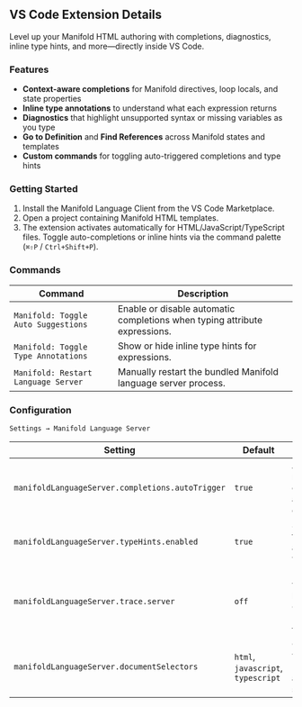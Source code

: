 ## VS Code Extension Details

Level up your Manifold HTML authoring with completions, diagnostics, inline type hints, and more—directly inside VS Code.

### Features

-   **Context-aware completions** for Manifold directives, loop locals, and state properties
-   **Inline type annotations** to understand what each expression returns
-   **Diagnostics** that highlight unsupported syntax or missing variables as you type
-   **Go to Definition** and **Find References** across Manifold states and templates
-   **Custom commands** for toggling auto-triggered completions and type hints

### Getting Started

1. Install the Manifold Language Client from the VS Code Marketplace.
2. Open a project containing Manifold HTML templates.
3. The extension activates automatically for HTML/JavaScript/TypeScript files. Toggle auto-completions or inline hints via the command palette (`⌘⇧P` / `Ctrl+Shift+P`).

### Commands

| Command                             | Description                                                                |
| ----------------------------------- | -------------------------------------------------------------------------- |
| `Manifold: Toggle Auto Suggestions` | Enable or disable automatic completions when typing attribute expressions. |
| `Manifold: Toggle Type Annotations` | Show or hide inline type hints for expressions.                            |
| `Manifold: Restart Language Server` | Manually restart the bundled Manifold language server process.             |

### Configuration

`Settings → Manifold Language Server`

| Setting                                          | Default                            | Notes                                                                    |
| ------------------------------------------------ | ---------------------------------- | ------------------------------------------------------------------------ |
| `manifoldLanguageServer.completions.autoTrigger` | `true`                             | Automatically request completions after triggering characters.           |
| `manifoldLanguageServer.typeHints.enabled`       | `true`                             | Show inline type annotations when available.                             |
| `manifoldLanguageServer.trace.server`            | `off`                              | Enables verbose logging between VS Code and the LSP for troubleshooting. |
| `manifoldLanguageServer.documentSelectors`       | `html`, `javascript`, `typescript` | Customize which language IDs should activate the server.                 |
